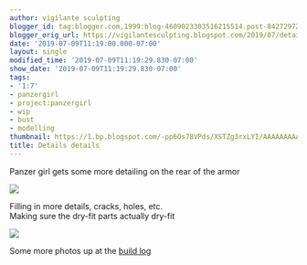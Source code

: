 ```yaml
---
author: vigilante sculpting
blogger_id: tag:blogger.com,1999:blog-4609023303516215514.post-8427297214322780063
blogger_orig_url: https://vigilantesculpting.blogspot.com/2019/07/details-details.html
date: '2019-07-09T11:19:00.000-07:00'
layout: single
modified_time: '2019-07-09T11:19:29.830-07:00'
show_date: '2019-07-09T11:19:29.830-07:00'
tags:
- '1:7'
- panzergirl
- project:panzergirl
- wip
- bust
- modelling
thumbnail: https://1.bp.blogspot.com/-pp6Os78VPds/XSTZg3rxLYI/AAAAAAAAAY0/q-g171XXl2UjqLMhZHQIvCBpUpIogyO4wCLcBGAs/s320-c/IMG_6513.JPG
title: Details details
---
```

Panzer girl gets some more detailing on the rear of the armor  
  

![](https://1.bp.blogspot.com/-pp6Os78VPds/XSTZg3rxLYI/AAAAAAAAAY0/q-g171XXl2UjqLMhZHQIvCBpUpIogyO4wCLcBGAs/s1600/IMG_6513.JPG)

  
  
  
  
  
Filling in more details, cracks, holes, etc.  
Making sure the dry-fit parts actually dry-fit  
  

![](https://1.bp.blogspot.com/-orlGshU6Y1U/XSTZuqoqkFI/AAAAAAAAAY4/WhbH8ZzZsfUIQA0ENMbajG1b29_zM1chgCLcBGAs/s1600/IMG_6515.JPG)

  
Some more photos up at the [build
log](http://www.coolminiornot.com/forums/showthread.php?67252-gorb-s-paint-amp-putty-pony-show&p=884331&viewfull=1#post884331)  
  
  
